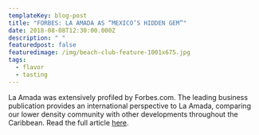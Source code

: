 ```yaml
---
templateKey: blog-post
title: "FORBES: LA AMADA AS “MEXICO’S HIDDEN GEM”"
date: 2018-08-08T12:30:00.000Z
description: " "
featuredpost: false
featuredimage: /img/beach-club-feature-1001x675.jpg
tags:
  - flavor
  - tasting
---
```

La Amada was extensively profiled by Forbes.com. The leading business publication provides an international perspective to La Amada, comparing our lower density community with other developments throughout the Caribbean. Read the full article [here](https://www.forbes.com/sites/stephanrabimov/2018/08/05/la-amada-mexicos-hidden-gem/).